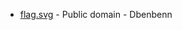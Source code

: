* [flag.svg](https://commons.wikimedia.org/wiki/File:Flag_of_Norway.svg) - Public domain - Dbenbenn
